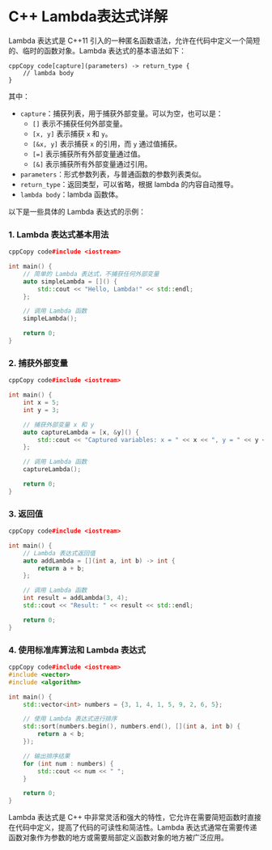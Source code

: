 # C++ Lambda表达式详解

Lambda 表达式是 C++11 引入的一种匿名函数语法，允许在代码中定义一个简短的、临时的函数对象。Lambda 表达式的基本语法如下：

```
cppCopy code[capture](parameters) -> return_type {
    // lambda body
}
```

其中：

- `capture`：捕获列表，用于捕获外部变量。可以为空，也可以是：
  - `[]` 表示不捕获任何外部变量。
  - `[x, y]` 表示捕获 `x` 和 `y`。
  - `[&x, y]` 表示捕获 `x` 的引用，而 `y` 通过值捕获。
  - `[=]` 表示捕获所有外部变量通过值。
  - `[&]` 表示捕获所有外部变量通过引用。
- `parameters`：形式参数列表，与普通函数的参数列表类似。
- `return_type`：返回类型，可以省略，根据 lambda 的内容自动推导。
- `lambda body`：lambda 函数体。

以下是一些具体的 Lambda 表达式的示例：

### 1. Lambda 表达式基本用法

```c++
cppCopy code#include <iostream>

int main() {
    // 简单的 Lambda 表达式，不捕获任何外部变量
    auto simpleLambda = []() {
        std::cout << "Hello, Lambda!" << std::endl;
    };

    // 调用 Lambda 函数
    simpleLambda();

    return 0;
}
```

### 2. 捕获外部变量

```c++
cppCopy code#include <iostream>

int main() {
    int x = 5;
    int y = 3;

    // 捕获外部变量 x 和 y
    auto captureLambda = [x, &y]() {
        std::cout << "Captured variables: x = " << x << ", y = " << y << std::endl;
    };

    // 调用 Lambda 函数
    captureLambda();

    return 0;
}
```

### 3. 返回值

```c++
cppCopy code#include <iostream>

int main() {
    // Lambda 表达式返回值
    auto addLambda = [](int a, int b) -> int {
        return a + b;
    };

    // 调用 Lambda 函数
    int result = addLambda(3, 4);
    std::cout << "Result: " << result << std::endl;

    return 0;
}
```

### 4. 使用标准库算法和 Lambda 表达式

```c++
cppCopy code#include <iostream>
#include <vector>
#include <algorithm>

int main() {
    std::vector<int> numbers = {3, 1, 4, 1, 5, 9, 2, 6, 5};

    // 使用 Lambda 表达式进行排序
    std::sort(numbers.begin(), numbers.end(), [](int a, int b) {
        return a < b;
    });

    // 输出排序结果
    for (int num : numbers) {
        std::cout << num << " ";
    }

    return 0;
}
```

Lambda 表达式是 C++ 中非常灵活和强大的特性，它允许在需要简短函数时直接在代码中定义，提高了代码的可读性和简洁性。Lambda 表达式通常在需要传递函数对象作为参数的地方或需要局部定义函数对象的地方被广泛应用。
